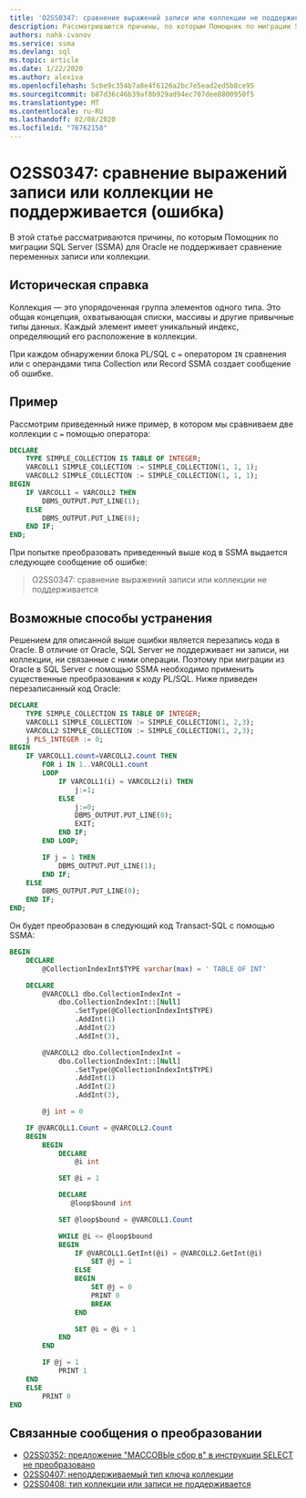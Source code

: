 ```yaml
---
title: 'O2SS0347: сравнение выражений записи или коллекции не поддерживается (ошибка)'
description: Рассматриваются причины, по которым Помощник по миграции SQL Server (SSMA) для Oracle не поддерживает сравнение переменных записи или коллекции.
authors: nahk-ivanov
ms.service: ssma
ms.devlang: sql
ms.topic: article
ms.date: 1/22/2020
ms.author: alexiva
ms.openlocfilehash: 5cbe9c354b7a8e4f6126a2bc7e5ead2ed5b8ce95
ms.sourcegitcommit: b87d36c46b39af8b929ad94ec707dee8800950f5
ms.translationtype: MT
ms.contentlocale: ru-RU
ms.lasthandoff: 02/08/2020
ms.locfileid: "76762158"
---
```

# <a name="o2ss0347-comparison-of-record-or-collection-expressions-is-not-supported-error"></a>O2SS0347: сравнение выражений записи или коллекции не поддерживается (ошибка)

В этой статье рассматриваются причины, по которым Помощник по миграции SQL Server (SSMA) для Oracle не поддерживает сравнение переменных записи или коллекции.

## <a name="background"></a>Историческая справка

Коллекция — это упорядоченная группа элементов одного типа. Это общая концепция, охватывающая списки, массивы и другие привычные типы данных. Каждый элемент имеет уникальный индекс, определяющий его расположение в коллекции.

При каждом обнаружении блока PL/SQL с `=` оператором `IN` сравнения или с операндами типа Collection или Record SSMA создает сообщение об ошибке.

## <a name="example"></a>Пример

Рассмотрим приведенный ниже пример, в котором мы сравниваем две коллекции с `=` помощью оператора:

```sql
DECLARE
    TYPE SIMPLE_COLLECTION IS TABLE OF INTEGER;
    VARCOLL1 SIMPLE_COLLECTION := SIMPLE_COLLECTION(1, 1, 1);
    VARCOLL2 SIMPLE_COLLECTION := SIMPLE_COLLECTION(1, 1, 1);
BEGIN
    IF VARCOLL1 = VARCOLL2 THEN
        DBMS_OUTPUT.PUT_LINE(1);
    ELSE
        DBMS_OUTPUT.PUT_LINE(0);
    END IF;
END;
```

При попытке преобразовать приведенный выше код в SSMA выдается следующее сообщение об ошибке:

> O2SS0347: сравнение выражений записи или коллекции не поддерживается

## <a name="possible-remedies"></a>Возможные способы устранения

Решением для описанной выше ошибки является перезапись кода в Oracle. В отличие от Oracle, SQL Server не поддерживает ни записи, ни коллекции, ни связанные с ними операции. Поэтому при миграции из Oracle в SQL Server с помощью SSMA необходимо применить существенные преобразования к коду PL/SQL. Ниже приведен перезаписанный код Oracle:

```sql
DECLARE
    TYPE SIMPLE_COLLECTION IS TABLE OF INTEGER;
    VARCOLL1 SIMPLE_COLLECTION := SIMPLE_COLLECTION(1, 2,3);
    VARCOLL2 SIMPLE_COLLECTION := SIMPLE_COLLECTION(1, 2,3);
    j PLS_INTEGER := 0;
BEGIN
    IF VARCOLL1.count=VARCOLL2.count THEN
        FOR i IN 1..VARCOLL1.count
        LOOP
            IF VARCOLL1(i) = VARCOLL2(i) THEN
                j:=1;
            ELSE
                j:=0;
                DBMS_OUTPUT.PUT_LINE(0);
                EXIT;
            END IF;
        END LOOP;

        IF j = 1 THEN
            DBMS_OUTPUT.PUT_LINE(1);
        END IF;
    ELSE
        DBMS_OUTPUT.PUT_LINE(0);
    END IF;
END;
```

Он будет преобразован в следующий код Transact-SQL с помощью SSMA:

```sql
BEGIN
    DECLARE
        @CollectionIndexInt$TYPE varchar(max) = ' TABLE OF INT'

    DECLARE
        @VARCOLL1 dbo.CollectionIndexInt =
            dbo.CollectionIndexInt::[Null]
                .SetType(@CollectionIndexInt$TYPE)
                .AddInt(1)
                .AddInt(2)
                .AddInt(3),

        @VARCOLL2 dbo.CollectionIndexInt =
            dbo.CollectionIndexInt::[Null]
                .SetType(@CollectionIndexInt$TYPE)
                .AddInt(1)
                .AddInt(2)
                .AddInt(3),

        @j int = 0

    IF @VARCOLL1.Count = @VARCOLL2.Count
    BEGIN
        BEGIN
            DECLARE
                @i int

            SET @i = 1

            DECLARE
               @loop$bound int

            SET @loop$bound = @VARCOLL1.Count

            WHILE @i <= @loop$bound
            BEGIN
                IF @VARCOLL1.GetInt(@i) = @VARCOLL2.GetInt(@i)
                    SET @j = 1
                ELSE
                BEGIN
                    SET @j = 0
                    PRINT 0
                    BREAK
                END

                SET @i = @i + 1
            END
        END

        IF @j = 1
            PRINT 1
    END
    ELSE
        PRINT 0
END
```

## <a name="related-conversion-messages"></a>Связанные сообщения о преобразовании

* [O2SS0352: предложение "МАССОВЫе сбор в" в инструкции SELECT не преобразовано](o2ss0352.md)
* [O2SS0407: неподдерживаемый тип ключа коллекции](o2ss0407.md)
* [O2SS0408: тип коллекции или записи не поддерживается](o2ss0408.md)
